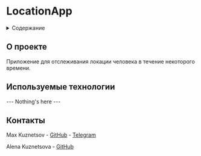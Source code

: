 # LocationApp

<div id="top"></div>


<details>
  <summary>Содержание</summary>
  <ol>
    <li>
      <a href="#о-проекте">О Проекте</a>
    </li>
    <li>
      <a href="#используемые-технологии">Используемые технологии</a>
    </li>
    <li>
      <a href="#контакты">Контакты</a>
    </li>
  </ol>
</details>


## О проекте

Приложение для отслеживания локации человека в течение некоторого времени.

## Используемые технологии

--- Nothing's here ---

## Контакты

Max Kuznetsov - [GitHub](https://github.com/Icerzack/) - [Telegram](https://t.me/maxalkuz/)

Alena Kuznetsova - [GitHub](https://github.com/alenaKuznetsovaSev)
